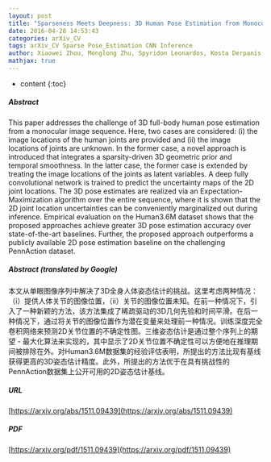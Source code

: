 ```yaml
---
layout: post
title: "Sparseness Meets Deepness: 3D Human Pose Estimation from Monocular Video"
date: 2016-04-28 14:53:43
categories: arXiv_CV
tags: arXiv_CV Sparse Pose_Estimation CNN Inference
author: Xiaowei Zhou, Menglong Zhu, Spyridon Leonardos, Kosta Derpanis, Kostas Daniilidis
mathjax: true
---
```


* content
{:toc}

##### Abstract
This paper addresses the challenge of 3D full-body human pose estimation from a monocular image sequence. Here, two cases are considered: (i) the image locations of the human joints are provided and (ii) the image locations of joints are unknown. In the former case, a novel approach is introduced that integrates a sparsity-driven 3D geometric prior and temporal smoothness. In the latter case, the former case is extended by treating the image locations of the joints as latent variables. A deep fully convolutional network is trained to predict the uncertainty maps of the 2D joint locations. The 3D pose estimates are realized via an Expectation-Maximization algorithm over the entire sequence, where it is shown that the 2D joint location uncertainties can be conveniently marginalized out during inference. Empirical evaluation on the Human3.6M dataset shows that the proposed approaches achieve greater 3D pose estimation accuracy over state-of-the-art baselines. Further, the proposed approach outperforms a publicly available 2D pose estimation baseline on the challenging PennAction dataset.

##### Abstract (translated by Google)
本文从单眼图像序列中解决了3D全身人体姿态估计的挑战。这里考虑两种情况：（i）提供人体关节的图像位置，（ii）关节的图像位置未知。在前一种情况下，引入了一种新颖的方法，该方法集成了稀疏驱动的3D几何先验和时间平滑。在后一种情况下，通过将关节的图像位置作为潜在变量来处理前一种情况。训练深度完全卷积网络来预测2D关节位置的不确定性图。三维姿态估计是通过整个序列上的期望 - 最大化算法来实现的，其中显示了2D关节位置不确定性可以方便地在推理期间被排除在外。对Human3.6M数据集的经验评估表明，所提出的方法比现有基线获得更高的3D姿态估计精度。此外，所提出的方法优于在具有挑战性的PennAction数据集上公开可用的2D姿态估计基线。

##### URL
[https://arxiv.org/abs/1511.09439](https://arxiv.org/abs/1511.09439)

##### PDF
[https://arxiv.org/pdf/1511.09439](https://arxiv.org/pdf/1511.09439)

